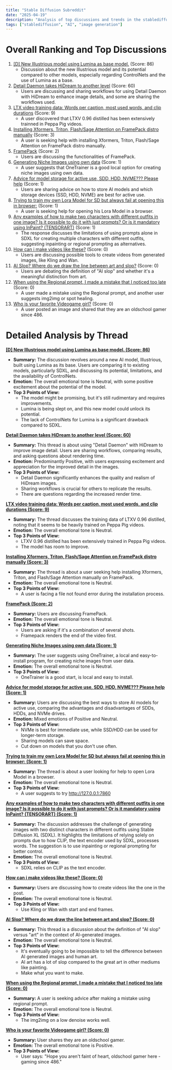 ```yaml
---
title: "Stable Diffusion Subreddit"
date: "2025-04-19"
description: "Analysis of top discussions and trends in the stablediffusion subreddit"
tags: ["stablediffusion", "AI", "image generation"]
---
```


# Overall Ranking and Top Discussions
1.  [[D] New Illustrious model using Lumina as base model.](https://huggingface.co/OnomaAIResearch/Illustrious-Lumina-v0.03) (Score: 86)
    *   Discussion about the new Illustrious model and its potential compared to other models, especially regarding ControlNets and the use of Lumina as a base.
2.  [Detail Daemon takes HiDream to another level](https://www.reddit.com/gallery/1k32plf) (Score: 60)
    *   Users are discussing and sharing workflows for using Detail Daemon with HiDream to enhance image details, and some are sharing the workflows used.
3.  [LTX video training data: Words per caption, most used words, and clip durations](https://www.reddit.com/gallery/1k306px) (Score: 9)
    *   A user discovered that LTXV 0.96 distilled has been extensively trainned in Peppa Pig videos.
4.  [Installing Xformers, Triton, Flash/Sage Attention on FramePack distro manually](https://www.reddit.com/r/StableDiffusion/comments/1k34bot/installing_xformers_triton_flashsage_attention_on/) (Score: 3)
    *   A user is seeking help with installing Xformers, Triton, Flash/Sage Attention on FramePack distro manually.
5.  [FramePack](https://v.redd.it/rdvzzibprtve1) (Score: 2)
    *   Users are discussing the functionalities of FramePack.
6.  [Generating Niche Images using own data](https://i.redd.it/xezvuesrguve1.jpeg) (Score: 1)
    *   A user suggests that OneTrainer is a good local option for creating niche images using own data.
7.  [Advice for model storage for active use, SDD, HDD, NVME??? Please help](https://www.reddit.com/r/StableDiffusion/comments/1k31efp/advice_for_model_storage_for_active_use_sdd_hdd/) (Score: 1)
    *   Users are sharing advice on how to store AI models and which storage devices (SSD, HDD, NVME) are best for active use.
8.  [Trying to train my own Lora Model for SD but always fail at opening this in browser:](https://www.reddit.com/r/StableDiffusion/comments/1k34649/trying_to_train_my_own_lora_model_for_sd_but/) (Score: 1)
    *   A user is seeking help for opening his Lora Model in a browser.
9.  [Any examples of how to make two characters with different outfits in one image? Is it possible to do it with just prompts? Or is it mandatory using InPaint? (TENSORART)](https://www.reddit.com/r/StableDiffusion/comments/1k34f61/any_examples_of_how_to_make_two_characters_with/) (Score: 1)
    *   The response discusses the limitations of using prompts alone in SDXL for creating multiple characters with different outfits, suggesting inpainting or regional prompting as alternatives.
10. [How can i make videos like these?](https://v.redd.it/43ohiv5aztve1) (Score: 0)
    *   Users are discussing possible tools to create videos from generated images, like Kling and Wan.
11. [AI Slop? Where do we draw the line between art and slop?](https://www.reddit.com/r/StableDiffusion/comments/1k33hwm/ai_slop_where_do_we_draw_the_line_between_art_and/) (Score: 0)
    *   Users are debating the definition of "AI slop" and whether it's a meaningful distinction from art.
12. [When using the Regional prompt, I made a mistake that I noticed too late](https://www.reddit.com/r/StableDiffusion/comments/1k34djc/when_using_the_regional_prompt_i_made_a_mistake/) (Score: 0)
    *   A user made a mistake using the Regional prompt, and another user suggests img2img or spot healing.
13. [Who is your favorite Videogame girl?](https://youtu.be/heY_7itViLE?si=5VoyVIAOL9wGZ6sE) (Score: 0)
    *   A user posted an image and shared that they are an oldschool gamer since 486.

# Detailed Analysis by Thread
**[[D] New Illustrious model using Lumina as base model. (Score: 86)](https://huggingface.co/OnomaAIResearch/Illustrious-Lumina-v0.03)**
*   **Summary:** The discussion revolves around a new AI model, Illustrious, built using Lumina as its base. Users are comparing it to existing models, particularly SDXL, and discussing its potential, limitations, and the availability of ControlNets.
*   **Emotion:** The overall emotional tone is Neutral, with some positive excitement about the potential of the model.
*   **Top 3 Points of View:**
    *   The model might be promising, but it's still rudimentary and requires improvements.
    *   Lumina is being slept on, and this new model could unlock its potential.
    *   The lack of ControlNets for Lumina is a significant drawback compared to SDXL.

**[Detail Daemon takes HiDream to another level (Score: 60)](https://www.reddit.com/gallery/1k32plf)**
*   **Summary:** This thread is about using "Detail Daemon" with HiDream to improve image detail. Users are sharing workflows, comparing results, and asking questions about rendering time.
*   **Emotion:** Predominantly Positive, with users expressing excitement and appreciation for the improved detail in the images.
*   **Top 3 Points of View:**
    *   Detail Daemon significantly enhances the quality and realism of HiDream images.
    *   Sharing workflows is crucial for others to replicate the results.
    *   There are questions regarding the increased render time.

**[LTX video training data: Words per caption, most used words, and clip durations (Score: 9)](https://www.reddit.com/gallery/1k306px)**
*   **Summary:** The thread discusses the training data of LTXV 0.96 distilled, noting that it seems to be heavily trained on Peppa Pig videos.
*   **Emotion:** The overall emotional tone is Neutral.
*   **Top 3 Points of View:**
    *   LTXV 0.96 distilled has been extensively trained in Peppa Pig videos.
    *   The model has room to improve.

**[Installing Xformers, Triton, Flash/Sage Attention on FramePack distro manually (Score: 3)](https://www.reddit.com/r/StableDiffusion/comments/1k34bot/installing_xformers_triton_flashsage_attention_on/)**
*   **Summary:** The thread is about a user seeking help installing Xformers, Triton, and Flash/Sage Attention manually on FramePack.
*   **Emotion:** The overall emotional tone is Neutral.
*   **Top 3 Points of View:**
    *   A user is facing a file not found error during the installation process.

**[FramePack (Score: 2)](https://v.redd.it/rdvzzibprtve1)**
*   **Summary:** Users are discussing FramePack.
*   **Emotion:** The overall emotional tone is Neutral.
*   **Top 3 Points of View:**
    *   Users are asking if it's a combination of several shots.
    *   Framepack renders the end of the video first.

**[Generating Niche Images using own data (Score: 1)](https://i.redd.it/xezvuesrguve1.jpeg)**
*   **Summary:** The user suggests using OneTrainer, a local and easy-to-install program, for creating niche images from user data.
*   **Emotion:** The overall emotional tone is Neutral.
*   **Top 3 Points of View:**
    *   OneTrainer is a good start, is local and easy to install.

**[Advice for model storage for active use, SDD, HDD, NVME??? Please help (Score: 1)](https://www.reddit.com/r/StableDiffusion/comments/1k31efp/advice_for_model_storage_for_active_use_sdd_hdd/)**
*   **Summary:** Users are discussing the best ways to store AI models for active use, comparing the advantages and disadvantages of SDDs, HDDs, and NVMe drives.
*   **Emotion:** Mixed emotions of Positive and Neutral.
*   **Top 3 Points of View:**
    *   NVMe is best for immediate use, while SSD/HDD can be used for longer-term storage.
    *   Sharing models can save space.
    *   Cut down on models that you don't use often.

**[Trying to train my own Lora Model for SD but always fail at opening this in browser: (Score: 1)](https://www.reddit.com/r/StableDiffusion/comments/1k34649/trying_to_train_my_own_lora_model_for_sd_but/)**
*   **Summary:** The thread is about a user looking for help to open Lora Model in a browser.
*   **Emotion:** The overall emotional tone is Neutral.
*   **Top 3 Points of View:**
    *   A user suggests to try http://127.0.0.1:7860

**[Any examples of how to make two characters with different outfits in one image? Is it possible to do it with just prompts? Or is it mandatory using InPaint? (TENSORART) (Score: 1)](https://www.reddit.com/r/StableDiffusion/comments/1k34f61/any_examples_of_how_to_make_two_characters_with/)**
*   **Summary:** The discussion addresses the challenge of generating images with two distinct characters in different outfits using Stable Diffusion XL (SDXL). It highlights the limitations of relying solely on prompts due to how CLIP, the text encoder used by SDXL, processes words. The suggestion is to use inpainting or regional prompting for better control.
*   **Emotion:** The overall emotional tone is Neutral.
*   **Top 3 Points of View:**
    *   SDXL relies on CLIP as the text encoder.

**[How can i make videos like these? (Score: 0)](https://v.redd.it/43ohiv5aztve1)**
*   **Summary:** Users are discussing how to create videos like the one in the post.
*   **Emotion:** The overall emotional tone is Neutral.
*   **Top 3 Points of View:**
    *   Use Kling or Wan with start and end frames.

**[AI Slop? Where do we draw the line between art and slop? (Score: 0)](https://www.reddit.com/r/StableDiffusion/comments/1k33hwm/ai_slop_where_do_we_draw_the_line_between_art_and/)**
*   **Summary:** This thread is a discussion about the definition of "AI slop" versus "art" in the context of AI-generated images.
*   **Emotion:** The overall emotional tone is Neutral.
*   **Top 3 Points of View:**
    *   It's eventually going to be impossible to tell the difference between AI generated images and human art.
    *   AI art has a lot of slop compared to the great art in other mediums like painting.
    *   Make what you want to make.

**[When using the Regional prompt, I made a mistake that I noticed too late (Score: 0)](https://www.reddit.com/r/StableDiffusion/comments/1k34djc/when_using_the_regional_prompt_i_made_a_mistake/)**
*   **Summary:** A user is seeking advice after making a mistake using regional prompt.
*   **Emotion:** The overall emotional tone is Neutral.
*   **Top 3 Points of View:**
    *   The img2img on a low denoise works well.

**[Who is your favorite Videogame girl? (Score: 0)](https://youtu.be/heY_7itViLE?si=5VoyVIAOL9wGZ6sE)**
*   **Summary:** User shares they are an oldschool gamer.
*   **Emotion:** The overall emotional tone is Positive.
*   **Top 3 Points of View:**
    *   User says: "Hope you aren't faint of heart, oldschool gamer here - gaming since 486."
